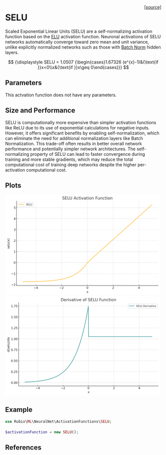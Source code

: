 <span style="float:right;"><a href="https://github.com/RubixML/ML/blob/master/src/NeuralNet/ActivationFunctions/SELU/SELU.php">[source]</a></span>

# SELU
Scaled Exponential Linear Units (SELU) are a self-normalizing activation function based on the [ELU](#elu) activation function. Neuronal activations of SELU networks automatically converge toward zero mean and unit variance, unlike explicitly normalized networks such as those with [Batch Norm](#batch-norm) hidden layers.

$$
{\displaystyle SELU = 1.0507 {\begin{cases}1.67326 (e^{x}-1)&{\text{if }}x<0\\x&{\text{if }}x\geq 0\end{cases}}}
$$

## Parameters
This actvation function does not have any parameters.

## Size and Performance
SELU is computationally more expensive than simpler activation functions like ReLU due to its use of exponential calculations for negative inputs. However, it offers significant benefits by enabling self-normalization, which can eliminate the need for additional normalization layers like Batch Normalization. This trade-off often results in better overall network performance and potentially simpler network architectures. The self-normalizing property of SELU can lead to faster convergence during training and more stable gradients, which may reduce the total computational cost of training deep networks despite the higher per-activation computational cost.

## Plots
<img src="../../images/activation-functions/selu.png" alt="SELU Function" width="500" height="auto">

<img src="../../images/activation-functions/selu-derivative.png" alt="SELU Derivative" width="500" height="auto">

## Example
```php
use Rubix\ML\NeuralNet\ActivationFunctions\SELU;

$activationFunction = new SELU();
```

## References
[^1]: G. Klambauer et al. (2017). Self-Normalizing Neural Networks.
